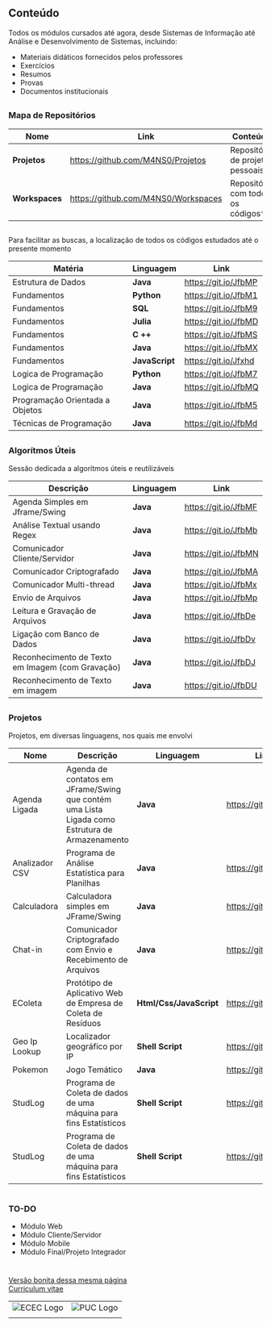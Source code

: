 ## Conteúdo

Todos os módulos cursados até agora, desde Sistemas de Informação até Análise e Desenvolvimento de Sistemas, incluindo:

  + Materiais didáticos fornecidos pelos professores
  + Exercícios
  + Resumos
  + Provas
  + Documentos institucionais

##

### Mapa de Repositórios

| Nome           | Link                                | Conteúdo                           |
| -------------- | ----------------------------------- | ---------------------------------- |
| **Projetos**   | https://github.com/M4NS0/Projetos   | Repositório de projetos pessoais   |
| **Workspaces** | https://github.com/M4NS0/Workspaces | Repositório com todos os códigos** |

##

Para facilitar as buscas, a localização de todos os códigos estudados até o presente momento 

| Matéria                         | Linguagem      | Link                 |
| ------------------------------- | -------------- | -------------------- |
| Estrutura de Dados              | **Java**       | https://git.io/JfbMP |
| Fundamentos                     | **Python**     | https://git.io/JfbM1 |
| Fundamentos                     | **SQL**        | https://git.io/JfbM9 |
| Fundamentos                     | **Julia**      | https://git.io/JfbMD |
| Fundamentos                     | **C ++**       | https://git.io/JfbMS |
| Fundamentos                     | **Java**       | https://git.io/JfbMX |
| Fundamentos                     | **JavaScript** | https://git.io/Jfxhd |
| Logica de Programação           | **Python**     | https://git.io/JfbM7 |
| Logica de Programação           | **Java**       | https://git.io/JfbMQ |
| Programação Orientada a Objetos | **Java**       | https://git.io/JfbM5 |
| Técnicas de Programação         | **Java**       | https://git.io/JfbMd |

##

### Algorítmos Úteis

Sessão dedicada a algorítmos úteis e reutilizáveis

| Descrição                                        | Linguagem | Link                 |
| ------------------------------------------------ | --------- | -------------------- |
| Agenda Simples em Jframe/Swing                   | **Java**  | https://git.io/JfbMF |
| Análise Textual usando Regex                     | **Java**  | https://git.io/JfbMb |
| Comunicador Cliente/Servidor                     | **Java**  | https://git.io/JfbMN |
| Comunicador Criptografado                        | **Java**  | https://git.io/JfbMA |
| Comunicador Multi-thread                         | **Java**  | https://git.io/JfbMx |
| Envio de Arquivos                                | **Java**  | https://git.io/JfbMp |
| Leitura e Gravação de Arquivos                   | **Java**  | https://git.io/JfbDe |
| Ligação com Banco de Dados                       | **Java**  | https://git.io/JfbDv |
| Reconhecimento de Texto em Imagem (com Gravação) | **Java**  | https://git.io/JfbDJ |
| Reconhecimento de Texto em imagem                | **Java**  | https://git.io/JfbDU |

##

### Projetos 

Projetos, em diversas linguagens, nos quais me envolvi

| Nome           | Descrição                                                                                      | Linguagem               | Link                 |
| -------------- | ---------------------------------------------------------------------------------------------- | ----------------------- | -------------------- |
| Agenda Ligada  | Agenda de contatos em JFrame/Swing que contém uma Lista Ligada como Estrutura de Armazenamento | **Java**                | https://git.io/JfbDk |
| Analizador CSV | Programa de Análise Estatística para Planilhas                                                 | **Java**                | https://git.io/JfbDI |
| Calculadora    | Calculadora simples em JFrame/Swing                                                            | **Java**                | https://git.io/JfbDL |
| Chat-in        | Comunicador Criptografado com Envio e Recebimento de Arquivos                                  | **Java**                | https://git.io/JfbDt |
| EColeta        | Protótipo de Aplicativo Web de Empresa de Coleta de Resíduos                                   | **Html/Css/JavaScript** | https://git.io/JfbDq | va** | https://git.io/JfbDY |
| Geo Ip Lookup  | Localizador geográfico por IP                                                                  | **Shell Script**        | https://git.io/JfbDm |
| Pokemon        | Jogo Temático                                                                                  | **Java**                | https://git.io/JfbDY |
| StudLog        | Programa de Coleta de dados de uma máquina para fins Estatísticos                              | **Shell Script**        | https://git.io/JfbDO |
| StudLog        | Programa de Coleta de dados de uma máquina para fins Estatísticos                              | **Shell Script**        | https://git.io/JfbDO |

#

### TO-DO

 - Módulo Web <!-- inscrito -->
 - Módulo Cliente/Servidor
 - Módulo Mobile
 - Módulo Final/Projeto Integrador

#


[Versão bonita dessa mesma página](https://m4ns0.github.io/)  
[Curriculum vitae](https://)  





|||
|----|----|
|![ECEC Logo](https://github.com/M4NS0/Matriz.Curricular/blob/master/puc.jpg ) |![PUC Logo](https://github.com/M4NS0/Matriz.Curricular/blob/master/Ecec.png)
||
